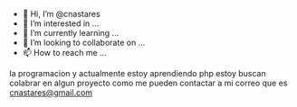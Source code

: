 - 👋 Hi, I’m @cnastares
- 👀 I’m interested in ...
- 🌱 I’m currently learning ...
- 💞️ I’m looking to collaborate on ...
- 📫 How to reach me ...

<!---
cnastares/cnastares is a ✨ special ✨ repository because its `README.md` (this file) appears on your GitHub profile.
You can click the Preview link to take a look at your changes.
--->

la programacion y actualmente estoy aprendiendo  php  estoy  buscan colabrar en algun proyecto 
como  me pueden contactar a mi  correo  que es cnastares@gmail.com
